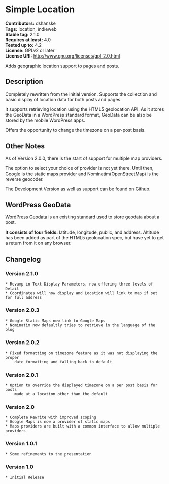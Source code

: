 # Simple Location #
**Contributors:** dshanske  
**Tags:** location, indieweb  
**Stable tag:** 2.1.0  
**Requires at least:** 4.0  
**Tested up to:** 4.2  
**License:** GPLv2 or later  
**License URI:** http://www.gnu.org/licenses/gpl-2.0.html  

Adds geographic location support to pages and posts.

## Description ##

Completely rewritten from the initial version. Supports the collection and basic display of location data for both posts and pages. 

It supports retrieving location using the HTML5 geolocation API. As it stores the GeoData in a 
WordPress standard format, GeoData can be also be stored by the mobile WordPress apps.

Offers the opportunity to change the timezone on a per-post basis.

## Other Notes ##

As of Version 2.0.0, there is the start of support for multiple map providers.

The option to select your choice of provider is not yet there. Until then,
Google is the static maps provider and Nominatim(OpenStreetMap) is the reverse
geocoder.

The Development Version as well as support can be found on [Github](https://github.com/dshanske/simple-location).


## WordPress GeoData ##

[WordPress Geodata](http://codex.wordpress.org/Geodata) is an existing standard
used to store geodata about a post.

**It consists of four fields:** latitude, longitude, public, and address. Altitude has been added as part of the HTML5 geolocation spec, but have yet to get a return from it on any browser.  

## Changelog ##

### Version 2.1.0 ###
	* Revamp in Text Display Parameters, now offering three levels of Detail
	* Coordinates will now display and Location will link to map if set for full address

### Version 2.0.3 ###
	* Google Static Maps now link to Google Maps
	* Nominatim now defaultly tries to retrieve in the language of the blog

### Version 2.0.2 ###
	* Fixed formatting on timezone feature as it was not displaying the proper
		date formatting and falling back to default

### Version 2.0.1 ###
	* Option to override the displayed timezone on a per post basis for posts
		made at a location other than the default

### Version 2.0 ###
	* Complete Rewrite with improved scoping
	* Google Maps is now a provider of static maps
	* Maps providers are built with a common interface to allow multiple providers

### Version 1.0.1 ###
	* Some refinements to the presentation

### Version 1.0 ###
	* Initial Release

